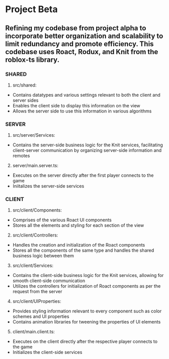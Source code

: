 # Project Beta
## Refining my codebase from project alpha to incorporate better organization and scalability to limit redundancy and promote efficiency. This codebase uses Roact, Rodux, and Knit from the roblox-ts library.
### SHARED
1. src/shared:
- Contains datatypes and various settings relevant to both the client and server sides
- Enables the client side to display this information on the view
- Allows the server side to use this information in various algorithms
### SERVER
1. src/server/Services:
- Contains the server-side business logic for the Knit services, facilitating client-server communication by organizing server-side information and remotes
2. server/main.server.ts:
- Executes on the server directly after the first player connects to the game
- Iniitalizes the server-side services
### CLIENT
1. src/client/Components:
- Comprises of the various Roact UI components
- Stores all the elements and styling for each section of the view
2. src/client/Controllers:
- Handles the creation and initialization of the Roact components
- Stores all the components of the same type and handles the shared business logic between them
3. src/client/Services:
- Contains the client-side business logic for the Knit services, allowing for smooth client-side communication
- Utilizes the controllers for initialization of Roact components as per the request from the server
4. src/client/UIProperties:
- Provides styling information relevant to every component such as color schemes and UI properties
- Contains animation libraries for tweening the properties of UI elements
5. client/main.client.ts:
- Executes on the client directly after the respective player connects to the game
- Initializes the client-side services
